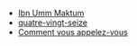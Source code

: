 - [Ibn Umm Maktum](https://en.wikipedia.org/wiki/Ibn_Umm_Maktum)
- [quatre-vingt-seize](https://lingopolo.org/french/word/96-ninety-six)
- [Comment vous appelez-vous](https://french.stackexchange.com/questions/330/pourquoi-comment-vous-appelez-vous-et-pas-quel-est-votre-nom-comme-en-a)

